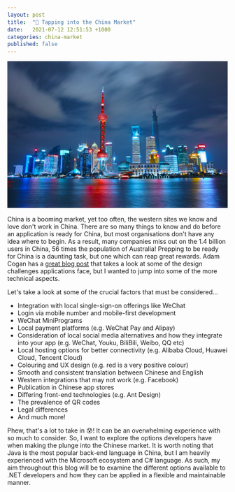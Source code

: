 ```yaml
---
layout: post
title:  "🧧 Tapping into the China Market"
date:   2021-07-12 12:51:53 +1000
categories: china-market
published: false
---
```

![Shanghai](/assets/images/shanghai.jpg)

China is a booming market, yet too often, the western sites we know and love don't work in China. There are so many things to know and do before an application is ready for China, but most organisations don't have any idea where to begin. As a result, many companies miss out on the 1.4 billion users in China, 56 times the population of Australia! Prepping to be ready for China is a daunting task, but one which can reap great rewards. Adam Cogan has a [great blog post](https://adamcogan.com/2018/03/09/learn-the-4-steps-to-get-users-in-china/) that takes a look at some of the design challenges applications face, but I wanted to jump into some of the more technical aspects. 

Let's take a look at some of the crucial factors that must be considered…

* Integration with local single-sign-on offerings like WeChat
* Login via mobile number and mobile-first development
* WeChat MiniPrograms
* Local payment platforms (e.g. WeChat Pay and Alipay)
* Consideration of local social media alternatives and how they integrate into your app (e.g. WeChat, Youku, BiliBili, Weibo, QQ etc)
* Local hosting options for better connectivity (e.g. Alibaba Cloud, Huawei Cloud, Tencent Cloud)
* Colouring and UX design (e.g. red is a very positive colour)
* Smooth and consistent translation between Chinese and English
* Western integrations that may not work (e.g. Facebook)
* Publication in Chinese app stores
* Differing front-end technologies (e.g. Ant Design)
* The prevalence of QR codes
* Legal differences
* And much more!

Phew, that's a lot to take in 😰! It can be an overwhelming experience with so much to consider. So, I want to explore the options developers have when making the plunge into the Chinese market. It is worth noting that Java is the most popular back-end language in China, but I am heavily experienced with the Microsoft ecosystem and C# language. As such, my aim throughout this blog will be to examine the different options available to .NET developers and how they can be applied in a flexible and maintainable manner.

